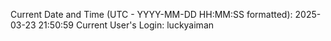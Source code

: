 Current Date and Time (UTC - YYYY-MM-DD HH:MM:SS formatted): 2025-03-23 21:50:59
Current User's Login: luckyaiman
